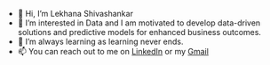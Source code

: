 - 👋 Hi, I’m Lekhana Shivashankar
- 👀 I’m interested in Data and I am motivated to develop data-driven solutions and predictive models for enhanced business outcomes.
- 🌱 I’m always learning as learning never ends.
- 📫 You can reach out to me on [LinkedIn](https://www.linkedin.com/in/lekhana-shivashankar/) or my [Gmail](lekhana.s695@gmail.com)

<!---
lekhanas6/lekhanas6 is a ✨ special ✨ repository because its `README.md` (this file) appears on your GitHub profile.
You can click the Preview link to take a look at your changes.
--->
